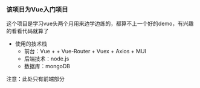 ### 该项目为Vue入门项目

这个项目是学习vue头两个月用来边学边练的，都算不上一个好的demo，有兴趣的看看代码就算了

- 使用的技术栈
   - 前台：Vue +  + Vue-Router + Vuex + Axios + MUI 
   - 后端技术：node.js
   - 数据库：mongoDB
   
注意：此处只有前端部分
    
